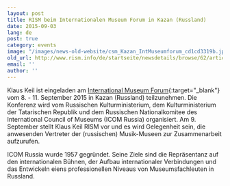 ```yaml
---
layout: post
title: RISM beim Internationalen Museum Forum in Kazan (Russland)
date: 2015-09-03
lang: de
post: true
category: events
image: "/images/news-old-website/csm_Kazan_IntMuseumforum_cd1cd3319b.jpg"
old_url: http://www.rism.info/de/startseite/newsdetails/browse/62/article/64/rism-at-the-international-museum-forum-in-kazan-russia.html
email: ''
author: ''
---
```



Klaus Keil ist eingeladen am [International Museum Forum](http://forum.tatmuseum.ru/business-program/?lang=en){:target="_blank"} vom 8. - 11. September 2015 in Kazan (Russland) teilzunehmen. Die Konferenz wird vom Russischen Kulturministerium, dem Kulturministerium der Tatarischen Republik und dem Russischen Nationalkomitee des International Council of Museums (ICOM Russia) organisiert. Am 9. September stellt Klaus Keil RISM vor und es wird Gelegenheit sein, die anwesenden Vertreter der (russischen) Musik-Museen zur Zusammenarbeit aufzurufen.

ICOM Russia wurde 1957 gegründet. Seine Ziele sind die Repräsentanz auf den internationalen Bühnen, der Aufbau internationaler Verbindungen und das Entwickeln eiens professionellen Niveaus von Museumsfachleuten in Russland.




